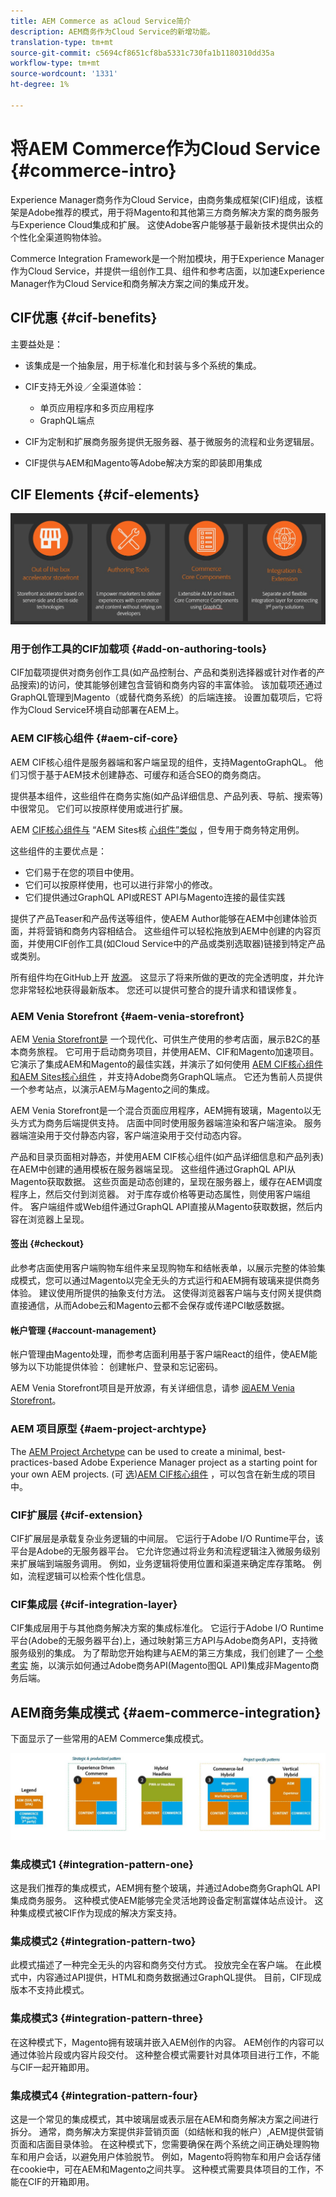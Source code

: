 ```yaml
---
title: AEM Commerce as aCloud Service简介
description: AEM商务作为Cloud Service的新增功能。
translation-type: tm+mt
source-git-commit: c5694cf8651cf8ba5331c730fa1b1180310dd35a
workflow-type: tm+mt
source-wordcount: '1331'
ht-degree: 1%

---
```



# 将AEM Commerce作为Cloud Service {#commerce-intro}

Experience Manager商务作为Cloud Service，由商务集成框架(CIF)组成，该框架是Adobe推荐的模式，用于将Magento和其他第三方商务解决方案的商务服务与Experience Cloud集成和扩展。 这使Adobe客户能够基于最新技术提供出众的个性化全渠道购物体验。

Commerce Integration Framework是一个附加模块，用于Experience Manager作为Cloud Service，并提供一组创作工具、组件和参考店面，以加速Experience Manager作为Cloud Service和商务解决方案之间的集成开发。

## CIF优惠 {#cif-benefits}

主要益处是：

* 该集成是一个抽象层，用于标准化和封装与多个系统的集成。

* CIF支持无外设／全渠道体验：

   * 单页应用程序和多页应用程序
   * GraphQL端点

* CIF为定制和扩展商务服务提供无服务器、基于微服务的流程和业务逻辑层。

* CIF提供与AEM和Magento等Adobe解决方案的即装即用集成

## CIF Elements {#cif-elements}

![CIF Elements](/help/commerce-cloud/assets/cif-overview1.jpg)


### 用于创作工具的CIF加载项 {#add-on-authoring-tools}

CIF加载项提供对商务创作工具(如产品控制台、产品和类别选择器或针对作者的产品搜索)的访问，使其能够创建包含营销和商务内容的丰富体验。 该加载项还通过GraphQL管理到Magento（或替代商务系统）的后端连接。 设置加载项后，它将作为Cloud Service环境自动部署在AEM上。

### AEM CIF核心组件 {#aem-cif-core}

AEM CIF核心组件是服务器端和客户端呈现的组件，支持MagentoGraphQL。 他们习惯于基于AEM技术创建静态、可缓存和适合SEO的商务商店。

提供基本组件，这些组件在商务实施(如产品详细信息、产品列表、导航、搜索等)中很常见。 它们可以按原样使用或进行扩展。

AEM [CIF核心组件与](https://github.com/adobe/aem-core-cif-components) “AEM Sites核 [心组件”类似](https://github.com/adobe/aem-core-wcm-components) ，但专用于商务特定用例。

这些组件的主要优点是：

* 它们易于在您的项目中使用。
* 它们可以按原样使用，也可以进行非常小的修改。
* 它们提供通过GraphQL API或REST API与Magento连接的最佳实践

提供了产品Teaser和产品传送等组件，使AEM Author能够在AEM中创建体验页面，并将营销和商务内容相结合。 这些组件可以轻松拖放到AEM中创建的内容页面，并使用CIF创作工具(如Cloud Service中的产品或类别选取器)链接到特定产品或类别。

所有组件均在GitHub上开 [放源](https://github.com/adobe/aem-core-cif-components)。 这显示了将来所做的更改的完全透明度，并允许您非常轻松地获得最新版本。 您还可以提供可整合的提升请求和错误修复。

### AEM Venia Storefront {#aem-venia-storefront}

AEM [Venia Storefront是](https://github.com/adobe/aem-cif-guides-venia) 一个现代化、可供生产使用的参考店面，展示B2C的基本商务旅程。 它可用于启动商务项目，并使用AEM、CIF和Magento加速项目。 它演示了集成AEM和Magento的最佳实践，并演示了如何使用 [AEM CIF核心组件](https://github.com/adobe/aem-core-cif-components)[和AEM Sites核心组件](https://github.com/adobe/aem-core-wcm-components) ，并支持Adobe商务GraphQL端点。 它还为售前人员提供一个参考站点，以演示AEM与Magento之间的集成。

AEM Venia Storefront是一个混合页面应用程序，AEM拥有玻璃，Magento以无头方式为商务后端提供支持。 店面中同时使用服务器端渲染和客户端渲染。 服务器端渲染用于交付静态内容，客户端渲染用于交付动态内容。

产品和目录页面相对静态，并使用AEM CIF核心组件(如产品详细信息和产品列表)在AEM中创建的通用模板在服务器端呈现。 这些组件通过GraphQL API从Magento获取数据。
这些页面是动态创建的，呈现在服务器上，缓存在AEM调度程序上，然后交付到浏览器。
对于库存或价格等更动态属性，则使用客户端组件。 客户端组件或Web组件通过GraphQL API直接从Magento获取数据，然后内容在浏览器上呈现。

#### 签出 {#checkout}

此参考店面使用客户端购物车组件来呈现购物车和结帐表单，以展示完整的体验集成模式，您可以通过Magento以完全无头的方式运行和AEM拥有玻璃来提供商务体验。 建议使用所提供的抽象支付方法。 这使得浏览器客户端与支付网关提供商直接通信，从而Adobe云和Magento云都不会保存或传递PCI敏感数据。

#### 帐户管理 {#account-management}

帐户管理由Magento处理，而参考店面利用基于客户端React的组件，使AEM能够为以下功能提供体验： 创建帐户、登录和忘记密码。

AEM Venia Storefront项目是开放源，有关详细信息，请参 [阅AEM Venia Storefront](https://github.com/adobe/aem-cif-guides-venia)。

### AEM 项目原型 {#aem-project-archtype}

The [AEM Project Archetype](https://docs.adobe.com/content/help/zh-Hans/experience-manager-core-components/using/developing/archetype/overview.html) can be used to create a minimal, best-practices-based Adobe Experience Manager project as a starting point for your own AEM projects. (可 [选)AEM CIF核心组件](https://github.com/adobe/aem-core-cif-components) ，可以包含在新生成的项目中。

### CIF扩展层 {#cif-extension}

CIF扩展层是承载复杂业务逻辑的中间层。 它运行于Adobe I/O Runtime平台，该平台是Adobe的无服务器平台。 它允许您通过将业务和流程逻辑注入微服务级别来扩展端到端服务调用。 例如，业务逻辑将使用位置和渠道来确定库存策略。 例如，流程逻辑可以检索个性化信息。

### CIF集成层 {#cif-integration-layer}

CIF集成层用于与其他商务解决方案的集成标准化。 它运行于Adobe I/O Runtime平台(Adobe的无服务器平台)上，通过映射第三方API与Adobe商务API，支持微服务级别的集成。 为了帮助您开始构建与AEM的第三方集成，我们创建了一 [个参考实](https://github.com/adobe/commerce-cif-graphql-integration-reference) 施，以演示如何通过Adobe商务API(Magento图QL API)集成非Magento商务后端。

## AEM商务集成模式 {#aem-commerce-integration}

下面显示了一些常用的AEM Commerce集成模式。

![AEM CIF集成模式](/help/commerce-cloud/assets/aem-cif-integration-patterns-updated.JPG)


### 集成模式1 {#integration-pattern-one}

这是我们推荐的集成模式，AEM拥有整个玻璃，并通过Adobe商务GraphQL API集成商务服务。 这种模式使AEM能够完全灵活地跨设备定制富媒体站点设计。 这种集成模式被CIF作为现成的解决方案支持。


### 集成模式2 {#integration-pattern-two}

此模式描述了一种完全无头的内容和商务交付方式。 投放完全在客户端。 在此模式中，内容通过API提供，HTML和商务数据通过GraphQL提供。 目前，CIF现成版本不支持此模式。


### 集成模式3 {#integration-pattern-three}

在这种模式下，Magento拥有玻璃并嵌入AEM创作的内容。 AEM创作的内容可以通过体验片段或内容片段交付。 这种整合模式需要针对具体项目进行工作，不能与CIF一起开箱即用。


### 集成模式4 {#integration-pattern-four}

这是一个常见的集成模式，其中玻璃层或表示层在AEM和商务解决方案之间进行拆分。 通常，商务解决方案提供非营销页面（如结帐和我的帐户）,AEM提供营销页面和店面目录体验。 在这种模式下，您需要确保在两个系统之间正确处理购物车和用户会话，以避免用户体验脱节。 例如，Magento将购物车和用户会话存储在cookie中，可在AEM和Magento之间共享。 这种模式需要具体项目的工作，不能在CIF的开箱即用。
